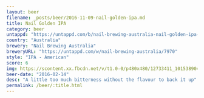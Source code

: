 ```yaml
---
layout: beer
filename: _posts/beer/2016-11-09-nail-golden-ipa.md
title: Nail Golden IPA
category: beer
untappd: "https://untappd.com/b/nail-brewing-australia-nail-golden-ipa---gareth-skywalker-blc-6/1049709"
country: "Australia"
brewery: "Nail Brewing Australia"
breweryURL: "https://untappd.com/w/nail-brewing-australia/7970"
style: "IPA - American"
score: 6
img: https://scontent.xx.fbcdn.net/v/t1.0-0/p480x480/12733411_10153890412873745_394127344743781782_n.jpg?oh=ea0a2e0dd202fa6258fb18d30e87afcc&oe=593CED17
beer-date: "2016-02-14"
desc: "A little too much bitterness without the flavour to back it up"
permalink: /beer/:title.html
---
```

